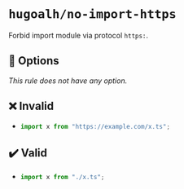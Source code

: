 # `hugoalh/no-import-https`

Forbid import module via protocol `https:`.

## 🔧 Options

*This rule does not have any option.*

## ❌ Invalid

- ```ts
  import x from "https://example.com/x.ts";
  ```

## ✔️ Valid

- ```ts
  import x from "./x.ts";
  ```
